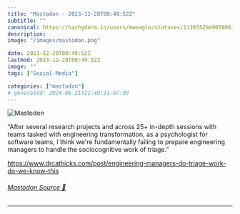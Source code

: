 ```yaml
---
title: "Mastodon - 2023-12-28T00:49:52Z"
subtitle: ""
canonical: https://hachyderm.io/users/mweagle/statuses/111655294905006185
description:
image: "/images/mastodon.png"

date: 2023-12-28T00:49:52Z
lastmod: 2023-12-28T00:49:52Z
image: ""
tags: ["Social Media"]

categories: ["mastodon"]
# generated: 2024-06-21T21:40:31-07:00
---
```

![Mastodon](/images/mastodon.png)

<p>“After several research projects and across 25+ in-depth sessions with teams tasked with engineering transformation, as a psychologist for software teams, I think we&#39;re fundamentally failing to prepare engineering managers to handle the sociocognitive work of triage.”</p><p><a href="https://www.drcathicks.com/post/engineering-managers-do-triage-work-do-we-know-this" target="_blank" rel="nofollow noopener noreferrer" translate="no"><span class="invisible">https://www.</span><span class="ellipsis">drcathicks.com/post/engineerin</span><span class="invisible">g-managers-do-triage-work-do-we-know-this</span></a></p>


###### [Mastodon Source 🐘](https://hachyderm.io/@mweagle/111655294905006185)

___
